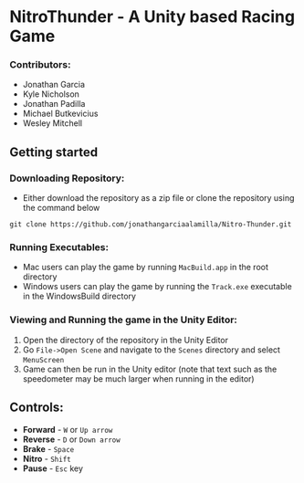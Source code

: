 # NitroThunder - A Unity based Racing Game

### Contributors:

- Jonathan Garcia
- Kyle Nicholson
- Jonathan Padilla
- Michael Butkevicius
- Wesley Mitchell

## Getting started

### Downloading Repository:
- Either download the repository as a zip file or clone the repository using the command below
```
git clone https://github.com/jonathangarciaalamilla/Nitro-Thunder.git
```

### Running Executables:
- Mac users can play the game by running `MacBuild.app` in the root directory
- Windows users can play the game by running the `Track.exe` executable in the WindowsBuild directory

### Viewing and Running the game in the Unity Editor:
1. Open the directory of the repository in the Unity Editor
2. Go `File->Open Scene` and navigate to the `Scenes` directory and select `MenuScreen`
3. Game can then be run in the Unity editor (note that text such as the speedometer may be much larger when running in the editor)

## Controls:

- **Forward** - `W` or `Up arrow`
- **Reverse** - `D` or `Down arrow`
- **Brake** - `Space`
- **Nitro** - `Shift`
- **Pause** - `Esc` key

